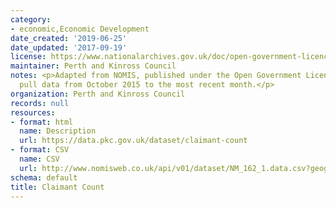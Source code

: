 ```yaml
---
category:
- economic,Economic Development
date_created: '2019-06-25'
date_updated: '2017-09-19'
license: https://www.nationalarchives.gov.uk/doc/open-government-licence/version/3/
maintainer: Perth and Kinross Council
notes: <p>Adapted from NOMIS, published under the Open Government Licence. This will
  pull data from October 2015 to the most recent month.</p>
organization: Perth and Kinross Council
records: null
resources:
- format: html
  name: Description
  url: https://data.pkc.gov.uk/dataset/claimant-count
- format: CSV
  name: CSV
  url: http://www.nomisweb.co.uk/api/v01/dataset/NM_162_1.data.csv?geography=973079520,973079539,973079516,973079540...973079542,973079522,973079525,973079532,973079517,973079538,973079518,973079519,973079536,973079533,973079521,973079535,973079528,973079537,973079513,973079527,973079544,973079514,973079523,973079530,973079515,973079531,973079529,973079545,973079512,973079546,973079534,973079543,973079524,973079526&date=latestMINUS23-latest&gender=0&age=0...4&measure=1&measures=20100&select=date_name,geography_name,geography_code,gender_name,age_name,measure_name,measures_name,obs_value,obs_status_name
schema: default
title: Claimant Count
---
```

